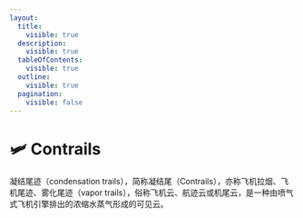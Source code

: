 ```yaml
---
layout:
  title:
    visible: true
  description:
    visible: true
  tableOfContents:
    visible: true
  outline:
    visible: true
  pagination:
    visible: false
---
```


# 🛩️ Contrails

凝结尾迹（condensation trails），简称凝结尾（Contrails），亦称飞机拉烟、飞机尾迹、雾化尾迹（vapor trails），俗称飞机云、航迹云或机尾云，是一种由喷气式飞机引擎排出的浓缩水蒸气形成的可见云。

